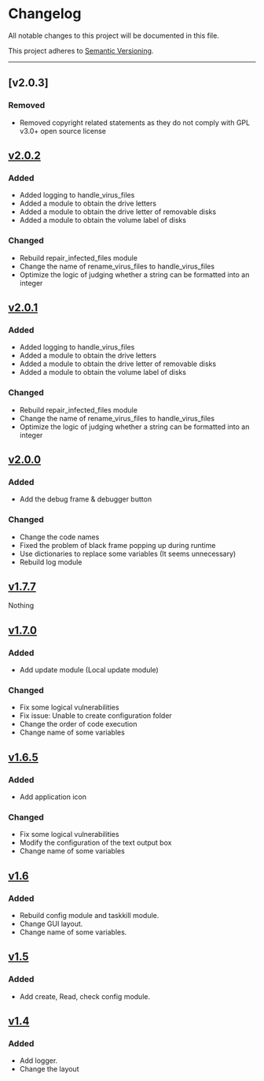 # Changelog

All notable changes to this project will be documented in this file.

This project adheres to [Semantic Versioning](https://semver.org/spec/v2.0.0.html).

---

<!--
## [Unreleased]

### Added

- v1.1 Brazilian Portuguese translation.

### Changed

- Use frontmatter title & description in each language version template
- Replace broken OpenGraph image with an appropriately-sized Keep a Changelog 
  image that will render properly (although in English for all languages)
- Fix OpenGraph title & description for all languages so the title and 
description when links are shared are language-appropriate

### Removed

- Trademark sign previously shown after the project description in version 
0.3.0 -->

## [v2.0.3]

### Removed
- Removed copyright related statements as they do not comply with GPL v3.0+ open source license

## [v2.0.2]

### Added 

- Added logging to handle_virus_files
- Added a module to obtain the drive letters
- Added a module to obtain the drive letter of removable disks
- Added a module to obtain the volume label of disks

### Changed

- Rebuild repair_infected_files module
- Change the name of rename_virus_files to handle_virus_files
- Optimize the logic of judging whether a string can be formatted into an integer


## [v2.0.1]

### Added 

- Added logging to handle_virus_files
- Added a module to obtain the drive letters
- Added a module to obtain the drive letter of removable disks
- Added a module to obtain the volume label of disks

### Changed

- Rebuild repair_infected_files module
- Change the name of rename_virus_files to handle_virus_files
- Optimize the logic of judging whether a string can be formatted into an integer

## [v2.0.0]

### Added 

- Add the debug frame & debugger button 

### Changed

- Change the code names
- Fixed the problem of black frame popping up during runtime
- Use dictionaries to replace some variables (It seems unnecessary)
- Rebuild log module

## [v1.7.7]

Nothing

## [v1.7.0]

### Added 

- Add update module (Local update module)

### Changed

- Fix some logical vulnerabilities
- Fix issue: Unable to create configuration folder
- Change the order of code execution
- Change name of some variables

## [v1.6.5]

### Added 

- Add application icon

### Changed

- Fix some logical vulnerabilities
- Modify the configuration of the text output box
- Change name of some variables

## [v1.6]

### Added 

- Rebuild config module and taskkill module.
- Change GUI layout.
- Change name of some variables.

## [v1.5]

### Added 

- Add create, Read, check config module.

## [v1.4]

### Added 

- Add logger.
- Change the layout

[unreleased]: https://github.com/olivierlacan/keep-a-changelog/compare/v1.1.1...HEAD
[v1.4]: https://github.com/Errorsia/xyz-virus-killer/releases/tag/v1.4
[v1.5]: https://github.com/Errorsia/xyz-virus-killer/releases/tag/v1.5
[v1.6]: https://github.com/Errorsia/xyz-virus-killer/releases/tag/v1.6
[v1.6.5]: https://github.com/Errorsia/xyz-virus-killer/releases/tag/v1.6.5
[v1.7.0]: https://github.com/Errorsia/xyz-virus-killer/releases/tag/v1.7.0
[v1.7.7]: https://github.com/Errorsia/xyz-virus-killer/releases/tag/v1.7.7
[v2.0.0]: https://github.com/Errorsia/xyz-virus-killer/releases/tag/v2.0.0
[v2.0.1]: https://github.com/Errorsia/xyz-virus-killer/releases/tag/v2.0.1
[v2.0.2]: https://github.com/Errorsia/xyz-virus-killer/releases/tag/v2.0.1